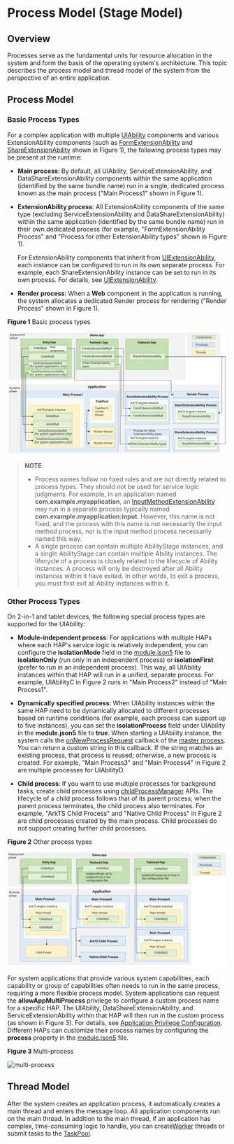 # Process Model (Stage Model)

## Overview
Processes serve as the fundamental units for resource allocation in the system and form the basis of the operating system's architecture. This topic describes the process model and thread model of the system from the perspective of an entire application.

## Process Model

### Basic Process Types

For a complex application with multiple [UIAbility](../reference/apis-ability-kit/js-apis-app-ability-uiAbility.md) components and various ExtensionAbility components (such as [FormExtensionAbility](../reference/apis-form-kit/js-apis-app-form-formExtensionAbility.md) and [ShareExtensionAbility](../reference/apis-ability-kit/js-apis-app-ability-shareExtensionAbility.md) shown in Figure 1), the following process types may be present at the runtime:

- **Main process**: By default, all UIAbility<!--Del-->, ServiceExtensionAbility, and DataShareExtensionAbility<!--DelEnd--> components within the same application (identified by the same bundle name) run in a single, dedicated process known as the main process ("Main Process1" shown in Figure 1).
- **ExtensionAbility process**: All ExtensionAbility components of the same type<!--Del--> (excluding ServiceExtensionAbility and DataShareExtensionAbility)<!--DelEnd--> within the same application (identified by the same bundle name) run in their own dedicated process (for example, "FormExtensionAbility Process" and "Process for other ExtensionAbility types" shown in Figure 1).

  For ExtensionAbility components that inherit from [UIExtensionAbility](../reference/apis-ability-kit/js-apis-app-ability-uiExtensionAbility.md), each instance can be configured to run in its own separate process. For example, each ShareExtensionAbility instance can be set to run in its own process. For details, see [UIExtensionAbility](../reference/apis-ability-kit/js-apis-app-ability-uiExtensionAbility.md).

- **Render process**: When a **Web** component in the application is running, the system allocates a dedicated Render process for rendering ("Render Process" shown in Figure 1).

**Figure 1** Basic process types

![process-model-stage01](figures/process-model-stage01.png)

>**NOTE**
>
> - Process names follow no fixed rules and are not directly related to process types. They should not be used for service logic judgments. For example, in an application named **com.example.myapplication**, an [InputMethodExtensionAbility](../reference/apis-ime-kit/js-apis-inputmethod-extension-ability.md) may run in a separate process typically named **com.example.myapplication:input**. However, this name is not fixed, and the process with this name is not necessarily the input method process, nor is the input method process necessarily named this way.
> - A single process can contain multiple AbilityStage instances, and a single AbilityStage can contain multiple Ability instances. The lifecycle of a process is closely related to the lifecycle of Ability instances. A process will only be destroyed after all Ability instances within it have exited. In other words, to exit a process, you must first exit all Ability instances within it.

### Other Process Types

On 2-in-1 and tablet devices, the following special process types are supported for the UIAbility:
- **Module-independent process**: For applications with multiple HAPs where each HAP's service logic is relatively independent, you can configure the **isolationMode** field in the [module.json5](../quick-start/module-configuration-file.md#tags-in-the-configuration-file) file to **isolationOnly** (run only in an independent process) or **isolationFirst** (prefer to run in an independent process). This way, all UIAbility instances within that HAP will run in a unified, separate process. For example, UIAbilityC in Figure 2 runs in "Main Process2" instead of "Main Process1".
- **Dynamically specified process**: When UIAbility instances within the same HAP need to be dynamically allocated to different processes based on runtime conditions (for example, each process can support up to five instances), you can set the **isolationProcess** field under UIAbility in the **module.json5** file to **true**. When starting a UIAbility instance, the system calls the [onNewProcessRequest](../reference/apis-ability-kit/js-apis-app-ability-abilityStage.md#onnewprocessrequest11) callback of the [master process](ability-terminology.md#masterprocess). You can return a custom string in this callback. If the string matches an existing process, that process is reused; otherwise, a new process is created. For example, "Main Process3" and "Main Process4" in Figure 2 are multiple processes for UIAbilityD.

- **Child process**: If you want to use multiple processes for background tasks, create child processes using [childProcessManager](../reference/apis-ability-kit/js-apis-app-ability-childProcessManager.md) APIs. The lifecycle of a child process follows that of its parent process; when the parent process terminates, the child process also terminates. For example, "ArkTS Child Process" and "Native Child Process" in Figure 2 are child processes created by the main process. Child processes do not support creating further child processes.

**Figure 2** Other process types

![process-model-stage02](figures/process-model-stage02.png)

<!--Del-->
For system applications that provide various system capabilities, each capability or group of capabilities often needs to run in the same process, requiring a more flexible process model. System applications can request the **allowAppMultiProcess** privilege to configure a custom process name for a specific HAP. The UIAbility, DataShareExtensionAbility, and ServiceExtensionAbility within that HAP will then run in the custom process (as shown in Figure 3). For details, see [Application Privilege Configuration](../../device-dev/subsystems/subsys-app-privilege-config-guide.md). Different HAPs can customize their process names by configuring the **process** property in the [module.json5](../quick-start/module-configuration-file.md#tags-in-the-configuration-file) file.

**Figure 3** Multi-process

![multi-process](figures/multi-process.png)
<!--DelEnd-->

## Thread Model

After the system creates an application process, it automatically creates a main thread and enters the message loop. All application components run on the main thread.
In addition to the main thread, if an application has complex, time-consuming logic to handle, you can create[Worker](../reference/apis-arkts/js-apis-worker.md) threads or submit tasks to the [TaskPool](../reference/apis-arkts/js-apis-taskpool.md).
